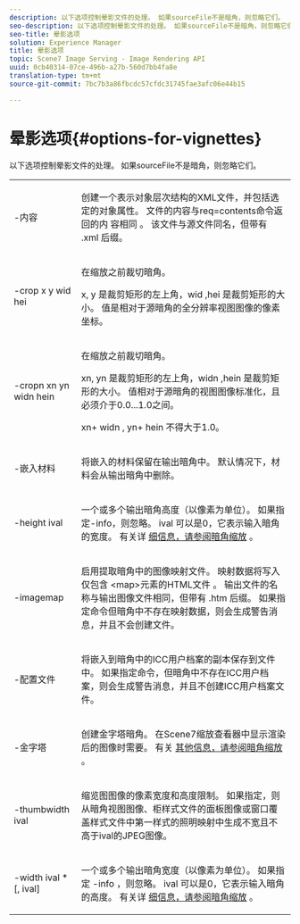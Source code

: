 ```yaml
---
description: 以下选项控制晕影文件的处理。 如果sourceFile不是暗角，则忽略它们。
seo-description: 以下选项控制晕影文件的处理。 如果sourceFile不是暗角，则忽略它们。
seo-title: 晕影选项
solution: Experience Manager
title: 晕影选项
topic: Scene7 Image Serving - Image Rendering API
uuid: 0cb40314-07ce-496b-a27b-560d7bb4fa8e
translation-type: tm+mt
source-git-commit: 7bc7b3a86fbcdc57cfdc31745fae3afc06e44b15

---
```



# 晕影选项{#options-for-vignettes}

以下选项控制晕影文件的处理。 如果sourceFile不是暗角，则忽略它们。

<table id="simpletable_6D0C967EB84947FBAC34B46C4BB23AF0"> 
 <tr class="strow"> 
  <td class="stentry"> <p><span class="codeph"> -内容</span> </p></td> 
  <td class="stentry"> <p>创建一个表示对象层次结构的XML文件，并包括选定的对象属性。 文件的内容与req=contents命令返回的内 <span class="codeph"> 容相同</span> 。 该文件与源文件同名，但带有 <span class="filepath"> .xml</span> 后缀。 </p></td> 
 </tr> 
 <tr class="strow"> 
  <td class="stentry"> <p><span class="codeph">-crop <span class="varname"> x</span><span class="varname"> y wid</span><span class="varname"> hei</span><span class="varname"></span></span> </p></td> 
  <td class="stentry"> <p>在缩放之前裁切暗角。 </p> <p><span class="codeph"><span class="varname"> x</span>,<span class="varname"> y</span></span> 是裁剪矩形的左上角，wid <span class="codeph"><span class="varname"> ,</span>hei<span class="varname"></span></span> 是裁剪矩形的大小。 值是相对于源暗角的全分辨率视图图像的像素坐标。 </p></td> 
 </tr> 
 <tr class="strow"> 
  <td class="stentry"> <p><span class="codeph">-cropn <span class="varname"> xn</span><span class="varname"> yn</span><span class="varname"> widn</span><span class="varname"> hein</span></span> </p> </td> 
  <td class="stentry"> <p>在缩放之前裁切暗角。 </p> <p><span class="codeph"><span class="varname"> xn</span>,<span class="varname"> yn</span></span> 是裁剪矩形的左上角，widn <span class="codeph"><span class="varname"> ,</span>hein<span class="varname"></span></span> 是裁剪矩形的大小。 值相对于源暗角的视图图像标准化，且必须介于0.0...1.0之间。 </p> <p><span class="codeph"><span class="varname"> xn</span></span>+<span class="codeph"><span class="varname"> widn</span></span> , <span class="codeph"><span class="varname"> yn</span></span>+<span class="codeph"><span class="varname"> hein</span></span> 不得大于1.0。 </p></td> 
 </tr> 
 <tr class="strow"> 
  <td class="stentry"> <p><span class="codeph"> -嵌入材料</span> </p></td> 
  <td class="stentry"> <p>将嵌入的材料保留在输出暗角中。 默认情况下，材料会从输出暗角中删除。 </p></td> 
 </tr> 
 <tr class="strow"> 
  <td class="stentry"> <p><span class="codeph">-height <span class="varname"> ival</span></span> </p></td> 
  <td class="stentry"> <p>一个或多个输出暗角高度（以像素为单位）。 如果指定-info，则忽略。 <span class="varname"> ival</span> 可以是0，它表示输入暗角的宽度。 有关详 <a href="../../../../ir-api/vntc/utilities/c-ir-vignette-converter-vntc/c-ir-vignette-scaling.md#concept-e373a29c2f954df98d704c7723804585" type="concept" format="dita" scope="local"> 细信息，请参阅暗角缩放</a> 。 </p></td> 
 </tr> 
 <tr class="strow"> 
  <td class="stentry"> <p><span class="codeph"> -imagemap</span> </p></td> 
  <td class="stentry"> <p>启用提取暗角中的图像映射文件。 映射数据将写入仅包含 <span class="codeph"> &lt;map&gt;元素的HTML文件</span> 。 输出文件的名称与输出图像文件相同，但带有 <span class="filepath"> .htm</span> 后缀。 如果指定命令但暗角中不存在映射数据，则会生成警告消息，并且不会创建文件。 </p></td> 
 </tr> 
 <tr class="strow"> 
  <td class="stentry"> <p><span class="codeph"> -配置文件</span> </p></td> 
  <td class="stentry"> <p>将嵌入到暗角中的ICC用户档案的副本保存到文件中。 如果指定命令，但暗角中不存在ICC用户档案，则会生成警告消息，并且不创建ICC用户档案文件。 </p></td> 
 </tr> 
 <tr class="strow"> 
  <td class="stentry"> <p><span class="codeph"> -金字塔</span> </p></td> 
  <td class="stentry"> <p>创建金字塔暗角。 在Scene7缩放查看器中显示渲染后的图像时需要。 有关 <a href="../../../../ir-api/vntc/utilities/c-ir-vignette-converter-vntc/c-ir-vignette-scaling.md#concept-e373a29c2f954df98d704c7723804585" type="concept" format="dita" scope="local"> 其他信息，请参阅暗角缩放</a> 。 </p></td> 
 </tr> 
 <tr class="strow"> 
  <td class="stentry"> <p><span class="codeph">-thumbwidth <span class="varname"> ival</span></span> </p></td> 
  <td class="stentry"> <p>缩览图图像的像素宽度和高度限制。 如果指定，则从暗角视图图像、柜样式文件的面板图像或窗口覆盖样式文件中第一样式的照明映射中生成不宽且不高于ival的JPEG图像。 <span class="varname"></span> </p></td> 
 </tr> 
 <tr class="strow"> 
  <td class="stentry"> <p><span class="codeph">-width <span class="varname"> ival</span> *[,<span class="varname"> ival</span>]</span> </p></td> 
  <td class="stentry"> <p>一个或多个输出暗角宽度（以像素为单位）。 如果指定 <span class="codeph"> -info</span> ，则忽略。 <span class="varname"> ival</span> 可以是0，它表示输入暗角的高度。 有关详 <a href="../../../../ir-api/vntc/utilities/c-ir-vignette-converter-vntc/c-ir-vignette-scaling.md#concept-e373a29c2f954df98d704c7723804585" type="concept" format="dita" scope="local"> 细信息，请参阅暗角缩放</a> 。 </p></td> 
 </tr> 
</table>

